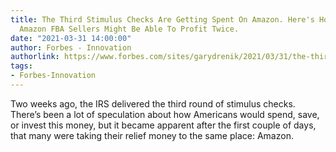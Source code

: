 ```yaml
---
title: The Third Stimulus Checks Are Getting Spent On Amazon. Here's How Perch Thinks
  Amazon FBA Sellers Might Be Able To Profit Twice.
date: "2021-03-31 14:00:00"
author: Forbes - Innovation
authorlink: https://www.forbes.com/sites/garydrenik/2021/03/31/the-third-stimulus-checks-are-getting-spent-on-amazon-heres-how-perch-thinks-amazon-fba-sellers-might-be-able-to-profit-twice/
tags:
- Forbes-Innovation
---
```

Two weeks ago, the IRS delivered the third round of stimulus checks. There’s been a lot of speculation about how Americans would spend, save, or invest this money, but it became apparent after the first couple of days, that many were taking their relief money to the same place: Amazon.